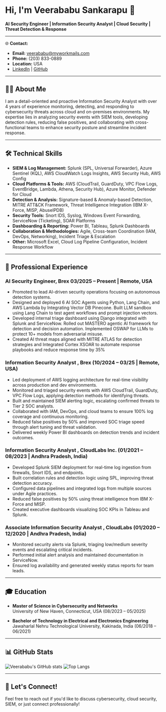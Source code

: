# Hi, I'm Veerababu Sankarapu 👋

**AI Security Engineer | Information Security Analyst | Cloud Security | Threat Detection & Response**

---

🌐 **Contact:**  
- **Email:** veerababu@myworkmails.com  
- **Phone:** (203) 833-0889  
- **Location:** USA  
- [LinkedIn](https://www.linkedin.com/in/veerababu-s-44b9a4293/) | [GitHub](#)

---

## 👨‍💻 About Me

I am a detail-oriented and proactive Information Security Analyst  with over 4 years of experience monitoring, detecting, and responding to cybersecurity threats across cloud and on-premises environments. My expertise lies in analyzing security events with SIEM tools, developing detection rules, reducing false positives, and collaborating with cross-functional teams to enhance security posture and streamline incident response.

---

## 🛠️ Technical Skills

- **SIEM & Log Management:** Splunk (SPL, Universal Forwarder), Azure Sentinel (KQL), AWS CloudWatch Logs Insights, AWS Security Hub, AWS Config  
- **Cloud Platforms & Tools:** AWS (CloudTrail, GuardDuty, VPC Flow Logs, EventBridge, Lambda, Athena, Security Hub), Azure Monitor, Defender for Cloud  
- **Detection & Analysis:** Signature-based & Anomaly-based Detection, MITRE ATT&CK Framework, Threat Intelligence Integration (IBM X-Force, MISP, AbuseIPDB)  
- **Security Tools:** Snort IDS, Syslog, Windows Event Forwarding, ServiceNow (Ticketing), SOAR Platforms  
- **Dashboarding & Reporting:** Power BI, Tableau, Splunk Dashboards  
- **Collaboration & Methodologies:** Agile, Cross-team Coordination (IAM, DevOps, Networking), Incident Triage & Escalation  
- **Other:** Microsoft Excel, Cloud Log Pipeline Configuration, Incident Response Workflow

---

## 💼 Professional Experience
### AI Security Engineer, Brex 03/2025 – Present | Remote, USA
- Promoted to lead AI-driven security operations focusing on autonomous detection systems.
- Designed and deployed 6 AI SOC Agents using Python, Lang Chain, and AWS Lambda by Integrating Vector DB Pinecone. Built LLM sandbox using Lang
Chain to test agent workflows and prompt injection vectors.
- Developed internal triage dashboard using Django integrated with Splunk and ServiceNow. Rolled out MASTERO agentic AI framework for detection and
decision automation. Implemented OSWAP for LLMs to protect 10+ models from adversarial misuse.
- Created AI threat maps aligned with MITRE ATLAS for detection strategies and Integrated Cortex XSOAR to automate response playbooks and reduce
response time by 35%

### Information Security Analyst , Brex (10/2024 – 03/25 | Remote, USA)
- Led deployment of AWS logging architecture for real-time visibility across production and dev environments.
- Monitored and triaged security events with AWS CloudTrail, GuardDuty, VPC Flow Logs, applying detection methods for identifying threats.
- Built and maintained SIEM alerting logic, escalating confirmed threats to Tier 2 SOC analysts.
- Collaborated with IAM, DevOps, and cloud teams to ensure 100% log coverage and continuous monitoring.
- Reduced false positives by 50% and improved SOC triage speed through alert tuning and threat validation.
- Delivered weekly Power BI dashboards on detection trends and incident outcomes.

### Information Security Analyst , CloudLabs Inc. (01/2021 – 08/2023 | Andhra Pradesh, India)
- Developed Splunk SIEM deployment for real-time log ingestion from firewalls, Snort IDS, and endpoints.
- Built correlation rules and detection logic using SPL, improving threat detection accuracy.
- Configured data pipelines and integrated logs from multiple sources under Agile practices.
- Reduced false positives by 50% using threat intelligence from IBM X-Force and MISP.
- Created executive dashboards visualizing SOC KPIs in Tableau and Splunk.

### Associate Information Security Analyst , CloudLabs (01/2020 – 12/2020 | Andhra Pradesh, India)
- Monitored security alerts via Splunk, triaging low/medium severity events and escalating critical incidents.
- Performed initial alert analysis and maintained documentation in ServiceNow.
- Ensured log availability and generated weekly status reports for team leads.

---

## 🎓 Education

- **Master of Science in Cybersecurity and Networks**  
  University of New Haven, Connecticut, USA (08/2023 – 05/2025)

- **Bachelor of Technology in Electrical and Electronics Engineering**  
  Jawaharlal Nehru Technological University, Kakinada, India (06/2018 – 06/2021)

---

## 📊 GitHub Stats

<!-- Replace with your actual GitHub username in the stats URLs -->
![Veerababu's GitHub stats](https://github-readme-stats.vercel.app/api?username=vsank25&show_icons=true&theme=radical)
![Top Langs](https://github-readme-stats.vercel.app/api/top-langs/?username=vsank25&layout=compact&theme=radical)

---

## 🚀 Let's Connect!

Feel free to reach out if you'd like to discuss cybersecurity, cloud security, SIEM, or just connect professionally!
